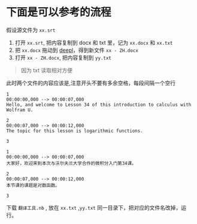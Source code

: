 # 下面是可以参考的流程

假设源文件为 `xx.srt`

1. 打开 `xx.srt`, 把内容复制到 docx 和 txt 里，记为 `xx.docx` 和 `xx.txt`
2. 把 `xx.docx` 拖动到 [deepl](https://www.deepl.com/translator)，得到新文件 `xx - ZH.docx`
3. 打开 `xx - ZH.docx`, 把内容复制到 `yy.txt`

> 因为 txt 读取相对方便

此时两个文件的内容应该是,注意开头不要有多余空格，每段间隔一个空行

```
1
00:00:00,000 --> 00:00:07,000
Hello, and welcome to Lesson 34 of this introduction to calculus with Wolfram U.

2
00:00:07,000 --> 00:00:12,000
The topic for this lesson is logarithmic functions.

3
```

```
1
00:00:00,000 --> 00:00:07,000
大家好，欢迎来到本次与沃尔夫兰大学合作的微积分入门第34课。

2
00:00:07,000 --> 00:00:12,000
本节课的课题是对数函数。

3
```

下载 `翻译工具.nb` , 放在 `xx.txt` ,`yy.txt` 同一目录下，把对应的文件名改掉，运行。
